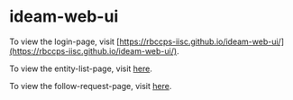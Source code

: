 # ideam-web-ui
To view the login-page, visit [https://rbccps-iisc.github.io/ideam-web-ui/](https://rbccps-iisc.github.io/ideam-web-ui/).

To view the entity-list-page, visit [here](https://goo.gl/syULP2).

To view the follow-request-page, visit [here](https://goo.gl/5fJKUc).
